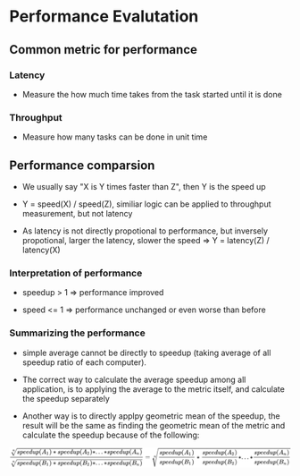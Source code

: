 # Performance Evalutation


## Common metric for performance

### Latency

- Measure the how much time takes from the task started until it is done 

### Throughput

- Measure how many tasks can be done in unit time


## Performance comparsion

- We usually say "X is Y times faster than Z", then Y is the speed up

-  Y = speed(X) / speed(Z), similiar logic can be applied to throughput measurement, but not latency

- As latency is not directly propotional to performance, but inversely propotional, larger the latency, slower the speed => Y = latency(Z) / latency(X)

### Interpretation of performance

- speedup > 1 => performance improved

- speed <= 1 => performance unchanged or even worse than before 

### Summarizing the performance

- simple average cannot be directly to speedup (taking average of all speedup ratio of each computer). 
  
- The correct way to calculate the average speedup among all application, is to applying the average to the metric itself, and calculate the speedup separately
  
- Another way is to directly applpy geometric mean of the speedup, the result will be the same as finding the geometric mean of the metric and calculate the speedup because of the following:

<div align="center"><img src="../svg/esgQhVfKcJ.svg"/></div>
